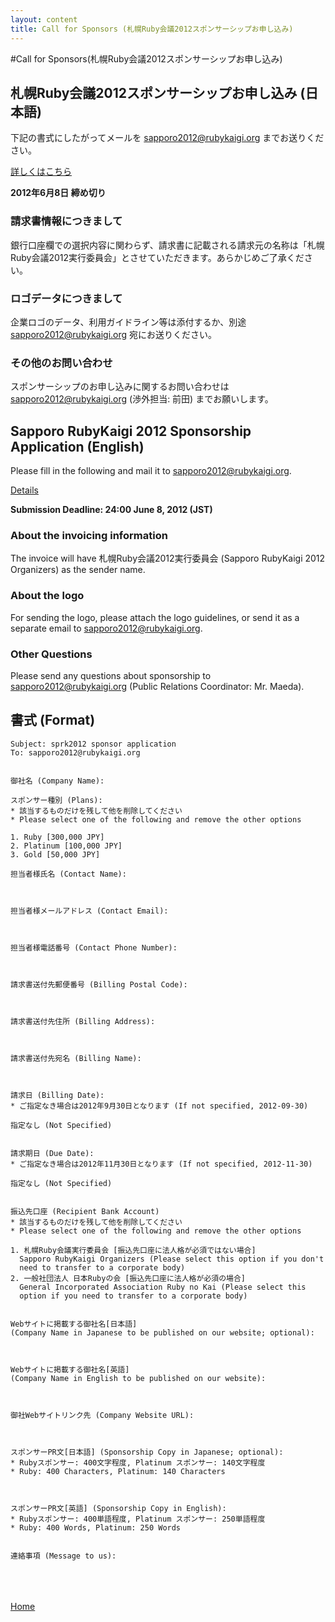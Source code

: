 ```yaml
---
layout: content
title: Call for Sponsors (札幌Ruby会議2012スポンサーシップお申し込み)
---
```


#Call for Sponsors<span>(札幌Ruby会議2012スポンサーシップお申し込み)<span>

## 札幌Ruby会議2012スポンサーシップお申し込み (日本語)

下記の書式にしたがってメールを sapporo2012@rubykaigi.org までお送りください。

[詳しくはこちら](assets/sprk2012prospectus.pdf "札幌Ruby会議2012 スポンサーシップのご案内")

**2012年6月8日 締め切り**

### 請求書情報につきまして

銀行口座欄での選択内容に関わらず、請求書に記載される請求元の名称は「札幌Ruby会議2012実行委員会」とさせていただきます。あらかじめご了承ください。

### ロゴデータにつきまして

企業ロゴのデータ、利用ガイドライン等は添付するか、別途 sapporo2012@rubykaigi.org 宛にお送りください。

### その他のお問い合わせ

スポンサーシップのお申し込みに関するお問い合わせは sapporo2012@rubykaigi.org (渉外担当: 前田) までお願いします。

## Sapporo RubyKaigi 2012 Sponsorship Application (English)

Please fill in the following and mail it to sapporo2012@rubykaigi.org.

[Details](assets/sprk2012prospectus_en.pdf "Call for Sponsors of Sapporo RubyKaigi 2012")

**Submission Deadline: 24:00 June 8, 2012 (JST)**

### About the invoicing information

The invoice will have 札幌Ruby会議2012実行委員会 (Sapporo RubyKaigi 2012 Organizers) as the sender name.

### About the logo

For sending the logo, please attach the logo guidelines, or send it as
a separate email to sapporo2012@rubykaigi.org.

### Other Questions

Please send any questions about sponsorship to
sapporo2012@rubykaigi.org (Public Relations Coordinator: Mr. Maeda).

## 書式 (Format)

    Subject: sprk2012 sponsor application
    To: sapporo2012@rubykaigi.org
    
    
    御社名 (Company Name):
    
    スポンサー種別 (Plans):
    * 該当するものだけを残して他を削除してください
    * Please select one of the following and remove the other options
    
    1. Ruby [300,000 JPY]
    2. Platinum [100,000 JPY]
    3. Gold [50,000 JPY]
    
    担当者様氏名 (Contact Name):
    
    
    
    担当者様メールアドレス (Contact Email):
    
    
    
    担当者様電話番号 (Contact Phone Number):
    
    
    
    請求書送付先郵便番号 (Billing Postal Code):
    
    
    
    請求書送付先住所 (Billing Address):
    
    
    
    請求書送付先宛名 (Billing Name):
    
    
    
    請求日 (Billing Date):
    * ご指定なき場合は2012年9月30日となります (If not specified, 2012-09-30)
    
    指定なし (Not Specified)
    
    
    請求期日 (Due Date):
    * ご指定なき場合は2012年11月30日となります (If not specified, 2012-11-30)
    
    指定なし (Not Specified)
    
    
    振込先口座 (Recipient Bank Account)
    * 該当するものだけを残して他を削除してください
    * Please select one of the following and remove the other options
    
    1. 札幌Ruby会議実行委員会 [振込先口座に法人格が必須ではない場合]
      Sapporo RubyKaigi Organizers (Please select this option if you don't
      need to transfer to a corporate body)
    2. 一般社団法人 日本Rubyの会 [振込先口座に法人格が必須の場合]
      General Incorporated Association Ruby no Kai (Please select this
      option if you need to transfer to a corporate body)
    
    
    Webサイトに掲載する御社名[日本語]
    (Company Name in Japanese to be published on our website; optional):
    
    
    
    Webサイトに掲載する御社名[英語]
    (Company Name in English to be published on our website):
    
    
    
    御社Webサイトリンク先 (Company Website URL):
    
    
    
    スポンサーPR文[日本語] (Sponsorship Copy in Japanese; optional):
    * Rubyスポンサー: 400文字程度, Platinum スポンサー: 140文字程度
    * Ruby: 400 Characters, Platinum: 140 Characters
    
    
    
    スポンサーPR文[英語] (Sponsorship Copy in English):
    * Rubyスポンサー: 400単語程度, Platinum スポンサー: 250単語程度
    * Ruby: 400 Words, Platinum: 250 Words
    
    
    連絡事項 (Message to us):
    　
    　
    　
<a href="/">Home</a>
